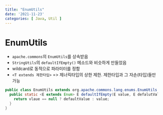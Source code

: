 ```yaml
---
title: "EnumUtils"
date: '2021-11-23'
categories: [ Java, Util ]
---
```


# EnumUtils

- `apache.commons`의 `EnumUtils`를 상속받음
- `StringUtils`의 `defaultIfEmpty()` 메소드와 비슷하게 만들었음
- wildcard로 동적으로 파라미터를 정함
- `<T extends 제한타입>` => 제너릭타입의 상한 제한. 제한타입과 그 자손(타입)들만 가능

```java
public class EnumUtils extends org.apache.commons.lang.enums.EnumUtils {
  public static <E extends Enum> E defaultIfEmpty(E value, E defalutValue) {
    return vlaue == null ? defaultValue : value;
  }
}
```
